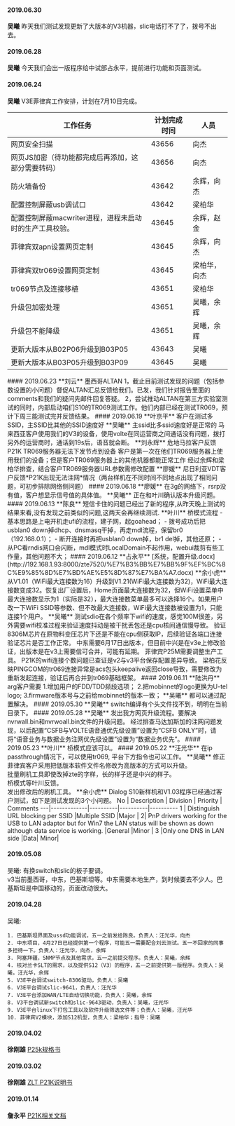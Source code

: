 
#### 2019.06.30
**吴曦**  昨天我们测试发现更新了大版本的V3机器，slic电话打不了了，拨号不出去。
#### 2019.06.28
**吴曦**  今天我们会出一版程序给中试部占永平，提前进行功能和页面测试。
#### 2019.06.24
**吴曦**  V3E菲律宾工作安排，计划在7月10日完成。<hide>

工作任务|计划完成时间|人员
------|-----------|---
网页安全扫描|43656|向杰
网页JS加密（待功能都完成后再添加，这部分需要转码）|43656|向杰
防火墙备份|43642|余辉，向杰
配置控制屏蔽usb调试口|43642|梁柏华
配置控制屏蔽macwriter进程，进程未启动时的生产工具校验。|43645|余辉，赵金
菲律宾双apn设置网页定制|43645|余辉，向杰
菲律宾双tr069设置网页定制|43645|梁柏华，向杰
tr069节点及连接移植|43651|梁柏华
升级包加密处理|43651|吴曦，余辉
升级包不能降级|43651|吴曦，余辉
更新大版本从B02P06升级到B03P05|43643|吴曦
更新大版本从B03P05升级到B03P09|43645|吴曦
</hide>
#### 2019.06.23
**刘云**  墨西哥ALTAN  
1，截止目前测试发现的问题（包括参数设置的小问题）督促ALTAN汇总反馈给我们。已发，我们针对报告里面的comments和我们的疑问先邮件回复答疑。  
2，尝试推动ALTAN在第三方实验室测试的同时，内部启动咱们S10的TR069测试工作。他们内部已经在测试TR069，预计下周三能测试完并反馈结果。  
#### 2019.06.19
**叶京平**  客户在测试多SSID，主SSID比其他的SSID速度好  
**吴曦**  主ssid比多ssid速度好是正常的  
马来西亚客户使用我们的V3的设备，使用volte在同运营商之间通话没有问题，拨打另外的运营商时，通话到19s后，语音就会断。  
**刘永辉**  危地马拉客户反馈P21K TR069服务器无法下发节点到设备  
客户是第一次在他们TR069服务器上使用我们的设备；但是客户TR069服务器上的其他机器都能正常工作  
经过余辉和梁柏华排查，结合客户TR069服务器URL参数需修改配置
**廖媛**  尼日利亚VDT客户反馈*P21K出现无法注网*情况（两台样机在不同时间不同地点出现了相同问题，可初步排除网络侧问题）
#### 2019.06.18
**廖媛**  在3g的网络下，rsrp没有值，客户想显示信号值的具体值。
**吴曦**  正在和叶川确认版本升级问题。
#### 2019.06.13
**陈良**   短信卡住的问题已经出了新的程序,从昨天晚上测试的结果来看,没有发现之前类似的问题,这两天会再继续测试.
**叶川**  桥模式流程
<hide>
- 基本思路是上电开机走ufi的流程，建子网，起goahead；
- 拨号成功后把usblan0 down掉dhcp、dnsmasq干掉，再走mdl流程，保留br0（192.168.0.1）；
- 断开连接时再把usblan0 down掉，br1 del掉，其他还原；
- 从PC看rndis网口会闪断，mdl模式时LocalDomain不起作用，webui裁剪有些工作量，其他问题不大；
</hide>
#### 2019.06.12
**占永平**  [系统，配置升级.docx](http://192.168.1.93:8000/zte7520/%E7%B3%BB%E7%BB%9F%EF%BC%8C%E9%85%8D%E7%BD%AE%E5%8D%87%E7%BA%A7.docx)
**余小虎**  从V1.01（WiFi最大连接数为16）升级到V1.21(WiFi最大连接数为32)，WiFi最大连接数变成32。恢复出厂设置后，Home页面最大连接数为32，但WiFi设置菜单中最大连接数显示为1（实际是32），最大连接数菜单最多可以选择16个。如果用户改一下WiFi SSID等参数、但不改最大连接数，WiFi最大连接数被设置为1，只能连接1个用户。
**吴曦**  测试sdio在各个频率下wifi的速度，感觉100M很差，另外需要wifi校准过程来验证速度抖动是被干扰丢包还是cpu核间通信慢导致。  
验证8306M芯片在原物料变压芯片下还是不能在cpu侧获取IP，后续验证各端口连接验证芯片是否工作正常。  
中东需要6月17日出版本，但目前中兴是在v3e上修改验证，出版本是在v3上需要信可合并，可能有延期。  
菲律宾P25M需要调整生产工具。  
P21K的wifi连接个数问题已查证是v2与v3平台保存配置差异导致。  
梁柏花反映PINGCOM的tr069连接异常是acs包头keepalive返回close导致，需要修改为重新发起连接，验证后再合并到tr069基础框架。
#### 2019.06.11
**陆洪丹** arg客户需要 1.增加用户的FDD/TDD频段选项；  
2.把mobinnet的logo更换为U-tel logo;  
3.firmware版本号与之前给mobinnet的版本一致；  
**吴曦**  都可以通过配置解决。
#### 2019.05.30
**吴曦** switch编译有个头文件找不到，明明在当前目录下。
#### 2019.05.28
**吴曦** 发出我方网页升级流程。要解决nvrwall.bin和nvrwoall.bin文件的升级问题。
经过排查马达加斯加的注网问题发现，以后配置“CSFB与VOLTE语音通优先级设置”设置为“CSFB ONLY”时，请将“语音业务与数据业务注网优先级设置”设置为“数据业务优先”。
#### 2019.05.23
**叶川**  桥模式应该可以。
#### 2019.05.22
**汪光华** 在ip passthrough情况下，可以使用tr069, 平台下方指令也可以工作。
**吴曦** 修正菲律宾客户采用把低版本软件文件名修改为高版本的方式可以升级。<br>批量刷机工具即使改掉zte的字样，长的样子还是中兴的样子。<br>桥模式等叶川反馈。<br>发出修改后的刷机工具。  
**余小虎**  Dialog S10新样机和V1.03程序已经通过客户测试，如下是测试发现的3个小问题。<hide>
No | Description | Division | Priority | Comments
---|-------------|----------|----------|----------
1 | Distinguish URL blocking per SSID |Multiple SSID |Major | 
2| PnP drivers working for the USB to LAN adaptor but for Win7 the LAN status will be shown as down although data service is working. |General |Minor |
3 |Only one DNS in LAN side |Data|  Minor|
</hide>

#### 2019.05.08
吴曦:  有换switch和slic的板子要调。  
v3当前墨西哥，中东，巴基斯坦等。中东需要本地生产，到时候要去不少人。巴基斯坦是中国移动的，页面改动很大。
#### 2019.04.28
吴曦:  

    1. 巴基斯坦界面及ussd功能调试，五一之前发给陈良。负责人：汪光华，向杰
    2. 中东项目，4月27日已经提供第一个程序，可能五一需要配合刘云测试。五一不回家的同事多担待一下。负责人：汪光华，向杰，余辉
    3. 阿塞拜疆，SNMP节点及其他需求，五一之前提交程序。负责人：吴曦，余辉
    4. 核对兰卡SLT的需求，以及提供S12（V3）的程序，五一之前提供第一版程序。负责人：吴曦，汪光华，余辉
    5. V3E平台调试switch-8306驱动，负责人：吴曦
    6. V3E平台调试slic-9641，负责人：汪光华
    7. V3E平台添加WAN/LTE自动切换功能，负责人：吴曦，余辉
    8. V3平台调试新switch和slic-9643驱动，负责人：吴曦，汪光华
    9. V3E平台linux下打包工具以及软件升级筛选文件等；负责人：吴曦，汪光华
    10. 菲律宾V2模块，添加S12机型，负责人：梁柏华；指导：吴曦
#### 2019.04.02
**徐刚雄** [P25k规格书](http://192.168.1.93:8000/%E8%A7%84%E6%A0%BC%E4%B9%A6/P25k%E8%A7%84%E6%A0%BC%E4%B9%A6.xls) 
#### 2019.03.02
**徐刚雄**  [ZLT P21K说明书](http://192.168.1.93:8000/%E8%A7%84%E6%A0%BC%E4%B9%A6/ZLT%20P11%28DTU%29Min%E8%A7%84%E6%A0%BC%E4%B9%A6.doc)
#### 2019.01.14
**詹永平**  [P21K相关文档](http://192.168.1.93:8000/zte7520/P21K%E7%9B%B8%E5%85%B3%E6%96%87%E6%A1%A3.zip)